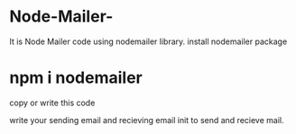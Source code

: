 # Node-Mailer-
It is Node Mailer code using nodemailer library.
install nodemailer package 

# npm i nodemailer

copy or write this code 

write your sending email and recieving email init to send and recieve mail.
